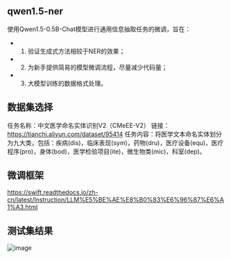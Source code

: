 ## qwen1.5-ner
使用Qwen1.5-0.5B-Chat模型进行通用信息抽取任务的微调，旨在：
- 1. 验证生成式方法相较于NER的效果；
- 2. 为新手提供简易的模型微调流程，尽量减少代码量；
- 3. 大模型训练的数据格式处理。

## 数据集选择
任务名称：中文医学命名实体识别V2（CMeEE-V2）
链接：https://tianchi.aliyun.com/dataset/95414
任务内容：将医学文本命名实体划分为九大类，包括：疾病(dis)，临床表现(sym)，药物(dru)，医疗设备(equ)，医疗程序(pro)，身体(bod)，医学检验项目(ite)，微生物类(mic)，科室(dep)。


## 微调框架
https://swift.readthedocs.io/zh-cn/latest/Instruction/LLM%E5%BE%AE%E8%B0%83%E6%96%87%E6%A1%A3.html


## 测试集结果
![image](https://github.com/user-attachments/assets/191a179c-6516-4239-8f92-387eb22ed0fb)

